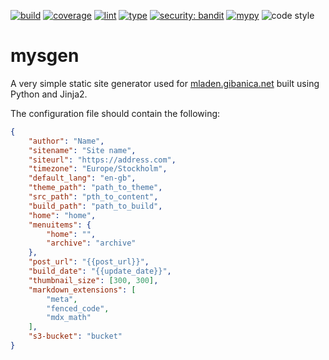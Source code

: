 [![build](https://github.com/mgcth/mysgen/actions/workflows/github-actions-build.yml/badge.svg?branch=master)](https://github.com/mgcth/mysgen/actions/workflows/github-actions-build.yml)
[![coverage](https://img.shields.io/endpoint?url=https://gist.githubusercontent.com/mgcth/3362178b6b392352d136d87d280e2dbe/raw/mysgen-coverage-badge.json)](https://github.com/mgcth/mysgen/actions/workflows/github-actions-build.yml)
[![lint](https://github.com/mgcth/mysgen/actions/workflows/github-actions-lint.yml/badge.svg?branch=master)](https://github.com/mgcth/mysgen/actions/workflows/github-actions-lint.yml)
[![type](https://github.com/mgcth/mysgen/actions/workflows/github-action-type.yaml/badge.svg?branch=main)](https://github.com/mgcth/mysgen/actions/workflows/github-action-type.yaml)
[![security: bandit](https://img.shields.io/badge/Security-bandit-yellow.svg)](https://github.com/mgcth/mysgen/actions/workflows/github-action-lint.yaml)
[![mypy](https://img.shields.io/badge/Type_checker-mypy-blue)](https://github.com/mgcth/mysgen/actions/workflows/github-action-type.yaml)
![code style](https://img.shields.io/badge/code%20style-black-black)

# mysgen

A very simple static site generator used for [mladen.gibanica.net](https://mladen.gibanica.net) built using Python and Jinja2.

The configuration file should contain the following:

```json
{
    "author": "Name",
    "sitename": "Site name",
    "siteurl": "https://address.com",
    "timezone": "Europe/Stockholm",
    "default_lang": "en-gb",
    "theme_path": "path_to_theme",
    "src_path": "pth_to_content",
    "build_path": "path_to_build",
    "home": "home",
    "menuitems": {
        "home": "",
        "archive": "archive"
    },
    "post_url": "{{post_url}}",
    "build_date": "{{update_date}}",
    "thumbnail_size": [300, 300],
    "markdown_extensions": [
        "meta",
        "fenced_code",
        "mdx_math"
    ],
    "s3-bucket": "bucket"
}
```
